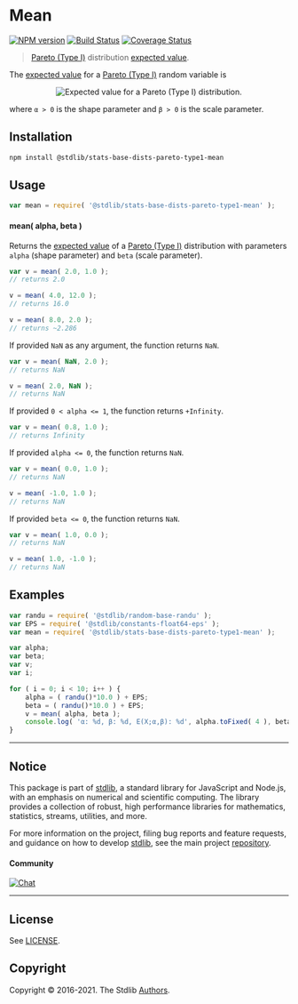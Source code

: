 <!--

@license Apache-2.0

Copyright (c) 2018 The Stdlib Authors.

Licensed under the Apache License, Version 2.0 (the "License");
you may not use this file except in compliance with the License.
You may obtain a copy of the License at

   http://www.apache.org/licenses/LICENSE-2.0

Unless required by applicable law or agreed to in writing, software
distributed under the License is distributed on an "AS IS" BASIS,
WITHOUT WARRANTIES OR CONDITIONS OF ANY KIND, either express or implied.
See the License for the specific language governing permissions and
limitations under the License.

-->

# Mean

[![NPM version][npm-image]][npm-url] [![Build Status][test-image]][test-url] [![Coverage Status][coverage-image]][coverage-url] <!-- [![dependencies][dependencies-image]][dependencies-url] -->

> [Pareto (Type I)][pareto-distribution] distribution [expected value][expected-value].

<!-- Section to include introductory text. Make sure to keep an empty line after the intro `section` element and another before the `/section` close. -->

<section class="intro">

The [expected value][expected-value] for a [Pareto (Type I)][pareto-distribution] random variable is

<!-- <equation class="equation" label="eq:pareto_type1_expectation" align="center" raw="\mathbb{E}\left[ X \right] = \begin{cases} \infty & \text{for }\alpha\le 1 \\ \frac{\alpha\,\beta}{\alpha-1} & \text{for }\alpha>1 \end{cases}" alt="Expected value for a Pareto (Type I) distribution."> -->

<div class="equation" align="center" data-raw-text="\mathbb{E}\left[ X \right] = \begin{cases} \infty &amp; \text{for }\alpha\le 1 \\ \frac{\alpha\,\beta}{\alpha-1} &amp; \text{for }\alpha&gt;1 \end{cases}" data-equation="eq:pareto_type1_expectation">
    <img src="https://cdn.jsdelivr.net/gh/stdlib-js/stdlib@51534079fef45e990850102147e8945fb023d1d0/lib/node_modules/@stdlib/stats/base/dists/pareto-type1/mean/docs/img/equation_pareto_type1_expectation.svg" alt="Expected value for a Pareto (Type I) distribution.">
    <br>
</div>

<!-- </equation> -->

where `α > 0` is the shape parameter and `β > 0` is the scale parameter.

</section>

<!-- /.intro -->

<!-- Package usage documentation. -->

<section class="installation">

## Installation

```bash
npm install @stdlib/stats-base-dists-pareto-type1-mean
```

</section>

<section class="usage">

## Usage

```javascript
var mean = require( '@stdlib/stats-base-dists-pareto-type1-mean' );
```

#### mean( alpha, beta )

Returns the [expected value][expected-value] of a [Pareto (Type I)][pareto-distribution] distribution with parameters `alpha` (shape parameter) and `beta` (scale parameter).

```javascript
var v = mean( 2.0, 1.0 );
// returns 2.0

v = mean( 4.0, 12.0 );
// returns 16.0

v = mean( 8.0, 2.0 );
// returns ~2.286
```

If provided `NaN` as any argument, the function returns `NaN`.

```javascript
var v = mean( NaN, 2.0 );
// returns NaN

v = mean( 2.0, NaN );
// returns NaN
```

If provided `0 < alpha <= 1`, the function returns `+Infinity`.

```javascript
var v = mean( 0.8, 1.0 );
// returns Infinity
```

If provided `alpha <= 0`, the function returns `NaN`.

```javascript
var v = mean( 0.0, 1.0 );
// returns NaN

v = mean( -1.0, 1.0 );
// returns NaN
```

If provided `beta <= 0`, the function returns `NaN`.

```javascript
var v = mean( 1.0, 0.0 );
// returns NaN

v = mean( 1.0, -1.0 );
// returns NaN
```

</section>

<!-- /.usage -->

<!-- Package usage notes. Make sure to keep an empty line after the `section` element and another before the `/section` close. -->

<section class="notes">

</section>

<!-- /.notes -->

<!-- Package usage examples. -->

<section class="examples">

## Examples

<!-- eslint no-undef: "error" -->

```javascript
var randu = require( '@stdlib/random-base-randu' );
var EPS = require( '@stdlib/constants-float64-eps' );
var mean = require( '@stdlib/stats-base-dists-pareto-type1-mean' );

var alpha;
var beta;
var v;
var i;

for ( i = 0; i < 10; i++ ) {
    alpha = ( randu()*10.0 ) + EPS;
    beta = ( randu()*10.0 ) + EPS;
    v = mean( alpha, beta );
    console.log( 'α: %d, β: %d, E(X;α,β): %d', alpha.toFixed( 4 ), beta.toFixed( 4 ), v.toFixed( 4 ) );
}
```

</section>

<!-- /.examples -->

<!-- Section to include cited references. If references are included, add a horizontal rule *before* the section. Make sure to keep an empty line after the `section` element and another before the `/section` close. -->

<section class="references">

</section>

<!-- /.references -->

<!-- Section for related `stdlib` packages. Do not manually edit this section, as it is automatically populated. -->

<section class="related">

</section>

<!-- /.related -->

<!-- Section for all links. Make sure to keep an empty line after the `section` element and another before the `/section` close. -->


<section class="main-repo" >

* * *

## Notice

This package is part of [stdlib][stdlib], a standard library for JavaScript and Node.js, with an emphasis on numerical and scientific computing. The library provides a collection of robust, high performance libraries for mathematics, statistics, streams, utilities, and more.

For more information on the project, filing bug reports and feature requests, and guidance on how to develop [stdlib][stdlib], see the main project [repository][stdlib].

#### Community

[![Chat][chat-image]][chat-url]

---

## License

See [LICENSE][stdlib-license].


## Copyright

Copyright &copy; 2016-2021. The Stdlib [Authors][stdlib-authors].

</section>

<!-- /.stdlib -->

<!-- Section for all links. Make sure to keep an empty line after the `section` element and another before the `/section` close. -->

<section class="links">

[npm-image]: http://img.shields.io/npm/v/@stdlib/stats-base-dists-pareto-type1-mean.svg
[npm-url]: https://npmjs.org/package/@stdlib/stats-base-dists-pareto-type1-mean

[test-image]: https://github.com/stdlib-js/stats-base-dists-pareto-type1-mean/actions/workflows/test.yml/badge.svg
[test-url]: https://github.com/stdlib-js/stats-base-dists-pareto-type1-mean/actions/workflows/test.yml

[coverage-image]: https://img.shields.io/codecov/c/github/stdlib-js/stats-base-dists-pareto-type1-mean/main.svg
[coverage-url]: https://codecov.io/github/stdlib-js/stats-base-dists-pareto-type1-mean?branch=main

<!--

[dependencies-image]: https://img.shields.io/david/stdlib-js/stats-base-dists-pareto-type1-mean.svg
[dependencies-url]: https://david-dm.org/stdlib-js/stats-base-dists-pareto-type1-mean/main

-->

[chat-image]: https://img.shields.io/gitter/room/stdlib-js/stdlib.svg
[chat-url]: https://gitter.im/stdlib-js/stdlib/

[stdlib]: https://github.com/stdlib-js/stdlib

[stdlib-authors]: https://github.com/stdlib-js/stdlib/graphs/contributors

[stdlib-license]: https://raw.githubusercontent.com/stdlib-js/stats-base-dists-pareto-type1-mean/main/LICENSE

[pareto-distribution]: https://en.wikipedia.org/wiki/Pareto_distribution

[expected-value]: https://en.wikipedia.org/wiki/Expected_value

</section>

<!-- /.links -->
